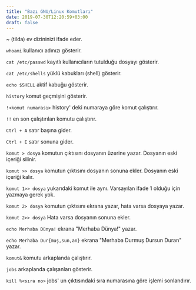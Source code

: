 ```yaml
---
title: "Bazı GNU/Linux Komutları"
date: 2019-07-30T12:20:59+03:00
draft: false
---
```


~ (tilda) ev dizininizi ifade eder.

`whoami`  kullanıcı adınızı gösterir.

`cat /etc/passwd`  kayıtlı kullanıcıların tutulduğu dosyayı gösterir.

`cat /etc/shells`  yüklü kabukları (shell) gösterir.

`echo $SHELL`  aktif kabuğu gösterir.

`history`  komut geçmişini gösterir.

`!<komut numarası>`  history' deki numaraya göre komut çalıştırır.

`!!`  en son çalıştırılan komutu çalıştırır.

`Ctrl + A`  satır başına gider.

`Ctrl + E`  satır sonuna gider.

`komut > dosya`  komutun çıktısını dosyanın üzerine yazar. Dosyanın eski içeriği silinir.

`komut >> dosya`  komutun çıktısını dosyanın sonuna ekler. Dosyanın eski içeriği kalır.

`komut 1>> dosya`  yukarıdaki komut ile aynı. Varsayılan ifade 1 olduğu için yazmaya gerek yok.

`komut 2> dosya`  komutun çıktısını ekrana yazar, hata varsa dosyaya yazar.

`komut 2>> dosya`  Hata varsa dosyanın sonuna ekler.

`echo Merhaba Dünya!`  ekrana "Merhaba Dünya!" yazar.

`echo Merhaba Dur{muş,sun,an}`  ekrana "Merhaba Durmuş Dursun Duran" yazar.

`komut&`  komutu arkaplanda çalıştırır.

`jobs`  arkaplanda çalışanları gösterir.

`kill %<sıra no>`  jobs' un çıktısındaki sıra numarasına göre işlemi sonlandırır.

